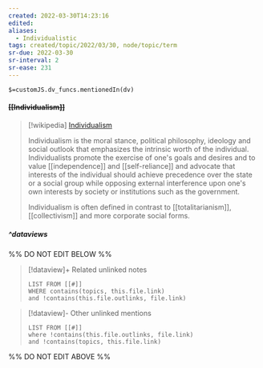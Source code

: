 ```yaml
---
created: 2022-03-30T14:23:16 
edited: 
aliases:
  - Individualistic
tags: created/topic/2022/03/30, node/topic/term
sr-due: 2022-03-30
sr-interval: 2
sr-ease: 231
---
```

`$=customJS.dv_funcs.mentionedIn(dv)`

#### <s class="topic-title">[[Individualism]]</s>

> [!wikipedia] [Individualism](https://en.wikipedia.org/wiki/Individualism)
> 
> Individualism is the moral stance, political philosophy, ideology and social outlook that emphasizes the intrinsic worth of the individual.  Individualists promote the exercise of one's goals and desires and to value [[independence]] and [[self-reliance]] and advocate that interests of the individual should achieve precedence over the state or a social group while opposing external interference upon one's own interests by society or institutions such as the government.
> 
> Individualism is often defined in contrast to [[totalitarianism]], [[collectivism]] and more corporate social forms.
> 


##### ^dataviews

%% DO NOT EDIT BELOW %%
> [!dataview]+ Related unlinked notes
> ```dataview
> LIST FROM [[#]]
> WHERE contains(topics, this.file.link)
> and !contains(this.file.outlinks, file.link)
> ```
 
> [!dataview]- Other unlinked mentions
> ```dataview
> LIST FROM [[#]]
> where !contains(this.file.outlinks, file.link)
> and !contains(topics, this.file.link)
> ```

%% DO NOT EDIT ABOVE %%
